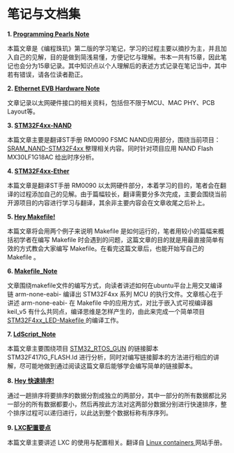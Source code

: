 # 笔记与文档集

**1. <a href="https://github.com/laneston/Note/blob/master/Programming_Pearls_Note.md"> Programming Pearls Note </a>**

本篇文章是《编程珠玑》第二版的学习笔记，学习的过程主要以摘抄为主，并且加入自己的见解，目的是做到简浅易懂，方便记忆与理解。书本一共有15章，因此笔记也会分为15章记录。其中知识点以个人理解后的表述方式记录在笔记当中，其中若有错误，请各位读者勘正。

**2. <a href="https://github.com/laneston/Note/blob/master/Ethernet_EVB_Hardware_Note.md"> Ethernet EVB Hardware Note </a>**

文章记录以太网硬件接口的相关资料，包括但不限于MCU、MAC PHY、PCB Layout等。

**3. <a href="https://github.com/laneston/Note/blob/master/STM32F4xx-NAND.md"> STM32F4xx-NAND </a>**

本篇文章主要是翻译ST手册 RM0090 FSMC NAND应用部分，围绕当前项目：<a href="https://github.com/laneston/SRAM_NAND-STM32F4xx"> SRAM_NAND-STM32F4xx </a> 整理相关内容。同时针对项目应用 NAND Flash MX30LF1G18AC 给出时序分析。

**4. <a href="https://github.com/laneston/Note/blob/master/STM32F4xx-Ether.md"> STM32F4xx-Ether </a>**

本篇文章是翻译ST手册 RM0090 以太网硬件部分，本着学习的目的，笔者会在翻译的过程添加自己的见解。由于篇幅较长，翻译需要分多次完成，主要会围绕当前开源项目的内容进行学习与翻译，其余非主要内容会在文章收尾之后补上。

**5. <a href="https://github.com/laneston/Note/blob/master/Hey_Makefile.md"> Hey Makefile! </a>**

本篇文章将会用两个例子来说明 Makefile 是如何运行的，笔者用较小的篇幅来概括初学者在编写 Makefile 时会遇到的问题，这篇文章的目的就是用最直接简单有效的方式教会大家编写 Makefile。在看完这篇文章后，也能开始写自己的 Makefile 。

**6. <a href="https://github.com/laneston/Note/blob/master/Makefile_Note.md"> Makefile_Note </a>**

文章围绕makefile文件的编写方式，向读者讲述如何在ubuntu平台上用交叉编译链 arm-none-eabi- 编译出 STM32F4xx 系列 MCU 的执行文件。文章核心在于讲述 arm-none-eabi- 在 Makefile 中的应用方式，对比于嵌入式可视编译器 keil_v5 有什么共同点，编译思维是怎样产生的，由此来完成一个简单项目 <a href="https://github.com/laneston/STM32F4xx_LED-Makefile"> STM32F4xx_LED-Makefile </a> 的编译工作。

**7. <a href="https://github.com/laneston/Note/blob/master/LdScript_Note.md"> LdScript_Note </a>**

本篇文章主要围绕项目 <a href = "https://github.com/laneston/STM32_RTOS_GUN">STM32_RTOS_GUN</a> 的链接脚本 STM32F417IG_FLASH.ld 进行分析，同时对编写链接脚本的方法进行相应的讲解，尽可能地做到通过阅读这篇文章后能够学会编写简单的链接脚本。

**8. <a href="https://github.com/laneston/Note/blob/master/quicksort_Note.md"> Hey 快速排序! </a>**

通过一趟排序将要排序的数据分割成独立的两部分，其中一部分的所有数据都比另一部分的所有数据都要小，然后再按此方法对这两部分数据分别进行快速排序，整个排序过程可以递归进行，以此达到整个数据标称有序序列。

**9. <a href="https://github.com/laneston/Note/blob/master/LXC_ConfigFiles.md">LXC配置要点</a>**

本篇文章主要讲述 LXC 的使用与配置相关。翻译自 <a href="https://linuxcontainers.org"> Linux containers </a> 网站手册。
